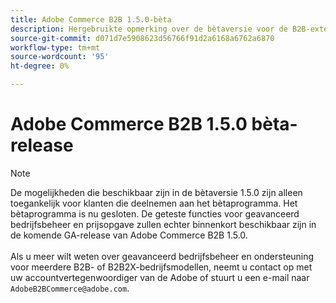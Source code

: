 ```yaml
---
title: Adobe Commerce B2B 1.5.0-bèta
description: Hergebruikte opmerking over de bètaversie voor de B2B-extensie
source-git-commit: d071d7e5908623d56766f91d2a6168a6762a6870
workflow-type: tm+mt
source-wordcount: '95'
ht-degree: 0%

---
```


# Adobe Commerce B2B 1.5.0 bèta-release

>[!NOTE]
>
>De mogelijkheden die beschikbaar zijn in de bètaversie 1.5.0 zijn alleen toegankelijk voor klanten die deelnemen aan het bètaprogramma. Het bètaprogramma is nu gesloten. De geteste functies voor geavanceerd bedrijfsbeheer en prijsopgave zullen echter binnenkort beschikbaar zijn in de komende GA-release van Adobe Commerce B2B 1.5.0.<br><br>Als u meer wilt weten over geavanceerd bedrijfsbeheer en ondersteuning voor meerdere B2B- of B2B2X-bedrijfsmodellen, neemt u contact op met uw accountvertegenwoordiger van de Adobe of stuurt u een e-mail naar `AdobeB2BCommerce@adobe.com`.
